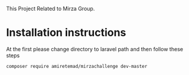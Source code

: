 This Project Related to Mirza Group.

<h1>Installation instructions</h1>

At the first please change directory to laravel path and then follow these steps 

``` composer require amiretemad/mirzachallenge dev-master ```
